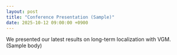 ```yaml
---
layout: post
title: "Conference Presentation (Sample)"
date: 2025-10-12 09:00:00 +0900
---
```


We presented our latest results on long-term localization with VGM. (Sample body)
